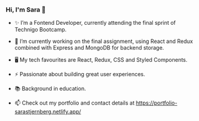 ### Hi, I'm Sara 👋

- ✨ I’m a Fontend Developer, currently attending the final sprint of Technigo Bootcamp.

- 🌱 I’m currently working on the final assignment, using React and Redux combined with Express and MongoDB for backend storage.

- 🖥️ My tech favourites are React, Redux, CSS and Styled Components.

- ⚡ Passionate about building great user experiences. 

- 📚 Background in education.

- 📫 Check out my portfolio and contact details at https://portfolio-sarastjernberg.netlify.app/

<!--
**stjernberg/stjernberg** is a ✨ _special_ ✨ repository because its `README.md` (this file) appears on your GitHub profile.


-->
